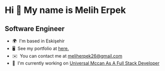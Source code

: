 Hi 👋 My name is Melih Erpek
============================

Software Engineer
-----------------

* 🌍  I'm based in Eskişehir
* 🖥️  See my portfolio at [here.](http://meliherpek.netlify.app)
* ✉️  You can contact me at [meliherpek26@gmail.com](mailto:meliherpek26@gmail.com)
* 🚀  I'm currently working on [Universal Mccan As A Full Stack Developer](http:///www.linkedin.com/in/meliherpek/)
